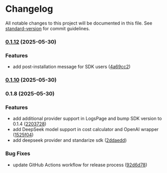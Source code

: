 # Changelog

All notable changes to this project will be documented in this file. See [standard-version](https://github.com/conventional-changelog/standard-version) for commit guidelines.

### [0.1.12](https://github.com/agusgarcia3007/LLMonitor/compare/v0.1.10...v0.1.12) (2025-05-30)


### Features

* add post-installation message for SDK users ([4a69cc2](https://github.com/agusgarcia3007/LLMonitor/commit/4a69cc26dd6242020271831fb71fa5d903332b5c))

### [0.1.10](https://github.com/agusgarcia3007/LLMonitor/compare/v0.1.8...v0.1.10) (2025-05-30)

### 0.1.8 (2025-05-30)


### Features

* add additional provider support in LogsPage and bump SDK version to 0.1.4 ([2203728](https://github.com/agusgarcia3007/LLMonitor/commit/220372831a6fa960a2a434865e10c741f79bd9fa))
* add DeepSeek model support in cost calculator and OpenAI wrapper ([1525f04](https://github.com/agusgarcia3007/LLMonitor/commit/1525f049d0edb4d449c61cd46916afcbd9a87786))
* add deepseek provider and standarize sdk ([2ddaedd](https://github.com/agusgarcia3007/LLMonitor/commit/2ddaeddea27ac76b5cb9c7e51bc7a7514d1f4cfa))


### Bug Fixes

* update GitHub Actions workflow for release process ([92d6d78](https://github.com/agusgarcia3007/LLMonitor/commit/92d6d78327306c3bea4419997232be862d042d45))
